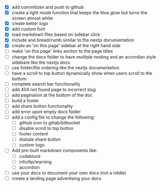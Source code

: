 -   [x] add commitizen and push to github
-   [x] create a light mode function that keeps the blue glow but turns the screen almost white
-   [x] create better logo
-   [x] add custom font
-   [x] load markdown files based on sidebar click
-   [x] include and breadcrumb similar to the nextjs documentation
-   [x] create an 'on this page' sidebar at the right hand side
-   [ ] make 'on this page' links anchor to the page titles
-   [ ] change the docs folder to have multiple nesting and an accordian style sidebare like the nextjs docs
-   [ ] use folder/file ordering like the nextjs documentation
-   [ ] have a scroll to top button dynamically show when users scroll to the bottom
-   [ ] complete search bar functionailty
-   [ ] add 404 not found page to incorrect slug
-   [ ] add pagination at the bottom of the doc
-   [ ] build a footer
-   [ ] add share button functionality
-   [ ] add error upon empty docs folder
-   [ ] add a config file to change the following:
    -   [ ] github icon to gitlab/bitbucket
    -   [ ] disable scroll to top button
    -   [ ] footer content
    -   [ ] disbale share button
    -   [ ] custom logo
-   [ ] Add pre-built markdown components like:
    -   [ ] codeblock
    -   [ ] info/tip/warning
    -   [ ] accordion
-   [ ] use your docs to document your own docs (not a riddle)
-   [ ] create a landing page advertising your docs
